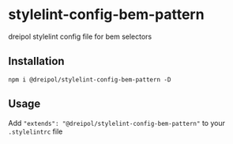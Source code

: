 # stylelint-config-bem-pattern
dreipol stylelint config file for bem selectors

## Installation

```shell
npm i @dreipol/stylelint-config-bem-pattern -D
```

## Usage

Add `"extends": "@dreipol/stylelint-config-bem-pattern"` to your `.stylelintrc` file
